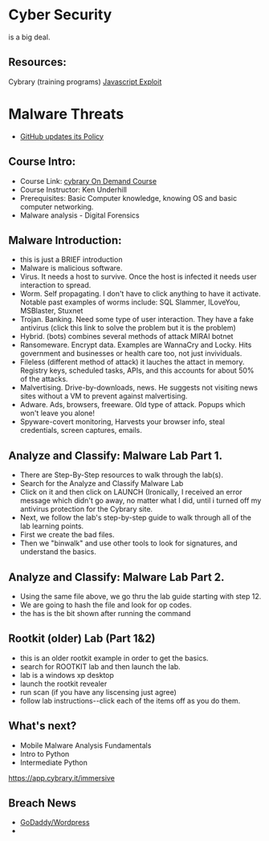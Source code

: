 # Cyber Security 
is a big deal. 

## Resources:
Cybrary (training programs)
[Javascript Exploit](https://thehackernews.com/2021/04/new-javascript-exploit-can-now-carry.html)

# Malware Threats 
* [GitHub updates its Policy](https://thehackernews.com/2021/06/github-updates-policy-to-remove-exploit.html)

## Course Intro:
* Course Link: [cybrary On Demand Course](https://www.cybrary.it/course/malware-threats)
* Course Instructor: Ken Underhill 
* Prerequisites: Basic Computer knowledge, knowing OS and basic computer networking. 
* Malware analysis - Digital Forensics 

## Malware Introduction: 
* this is just a BRIEF introduction
* Malware is malicious software. 
* Virus. It needs a host to survive. Once the host is infected it needs user interaction to spread. 
* Worm. Self propagating.  I don't have to click anything to have it activate.  Notable past examples of worms include: SQL Slammer, ILoveYou, MSBlaster, Stuxnet
* Trojan. Banking. Need some type of user interaction.  They have a fake antivirus (click this link to solve the problem but it is the problem) 
* Hybrid. (bots) combines several methods of attack  MIRAI botnet 
* Ransomeware. Encrypt data.  Examples are WannaCry and Locky.  Hits government and businesses or health care too, not just invividuals. 
* Fileless (different method of attack) it lauches the attact in memory.  Registry keys, scheduled tasks, APIs, and this accounts for about 50% of the attacks.
* Malvertising. Drive-by-downloads, news. He suggests not visiting news sites without a VM to prevent against malvertising.
* Adware.  Ads, browsers, freeware. Old type of attack.  Popups which won't leave you alone!
* Spyware-covert monitoring, Harvests your browser info, steal credentials, screen captures, emails. 

## Analyze and Classify: Malware Lab Part 1.
* There are Step-By-Step resources to walk through the lab(s). 
* Search for the Analyze and Classify Malware Lab
* Click on it and then click on LAUNCH (Ironically, I received an error message which didn't go away, no matter what I did, until i turned off my antivirus protection for the Cybrary site. 
* Next, we follow the lab's step-by-step guide to walk through all of the lab learning points. 
* First we create the bad files. 
* Then we "binwalk" and use other tools to look for signatures, and understand the basics. 


## Analyze and Classify: Malware Lab Part 2.
*  Using the same file above, we go thru the lab guide starting with step 12. 
*  We are going to hash the file and look for op codes. 
* the has is the bit shown after running the command 

## Rootkit (older) Lab (Part 1&2)
* this is an older rootkit example in order to get the basics. 
* search for ROOTKIT lab and then launch the lab. 
* lab is a windows xp desktop 
* launch the rootkit revealer 
* run scan (if you have any liscensing just agree)
* follow lab instructions--click each of the items off as you do them. 

## What's next? 
* Mobile Malware Analysis Fundamentals 
* Intro to Python 
* Intermediate Python 

https://app.cybrary.it/immersive

## Breach News 
* [GoDaddy/Wordpress](https://www.techrepublic.com/article/godaddy-security-breach-impacts-more-than-1-million-wordpress-users/?ftag=TRE684d531&bhid=29410384078638952511834173176338&mid=13596172&cid=2276729581)
* 
